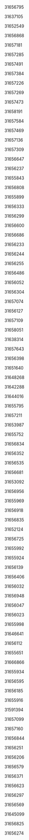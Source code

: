 31656795

31637105

31652549

31656868

31657181

31657285

31657491

31657384

31657226

31657269

31657473

31658191

31657584

31657469

31657136

31657309

31656647

31656237

31655843

31656808

31655899

31656333

31656299

31656600

31656686

31656233

31656244

31656255

31656486

31656052

31656304

31657074

31656127

31657109

31658051

31638314

31657643

31656398

31651640

31648268

31642288

31644016

31655795

31657211

31653987

31655752

31656834

31656352

31656535

31656681

31653092

31656956

31655969

31656918

31656835

31652124

31656725

31655992

31655924

31656139

31656406

31656032

31656948

31656047

31656023

31655998

31646641

31656112

31655651

31666866

31655934

31656595

31656185

31655916

31591394

31657099

31657160

31656844

31656251

31656206

31656579

31656371

31656623

31656297

31656569

31645099

31656825

31656274

